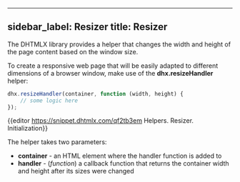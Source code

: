 
---
sidebar_label: Resizer
title: Resizer
---          

The DHTMLX library provides a helper that changes the width and height of the page content based on the window size. 

To create a responsive web page that will be easily adapted to different dimensions of a browser window, make use of the **dhx.resizeHandler** helper:

~~~js
dhx.resizeHandler(container, function (width, height) {
    // some logic here
});
~~~

{{editor	https://snippet.dhtmlx.com/qf2tb3em	Helpers. Resizer. Initialization}}

The helper takes two parameters:

- **container** - an HTML element where the handler function is added to
- **handler** - (*function*) a callback function that returns the container width and height after its sizes were changed



